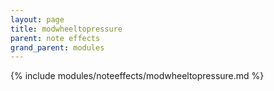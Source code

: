 ```yaml
---
layout: page
title: modwheeltopressure
parent: note effects
grand_parent: modules
---
```


{% include modules/noteeffects/modwheeltopressure.md %}
